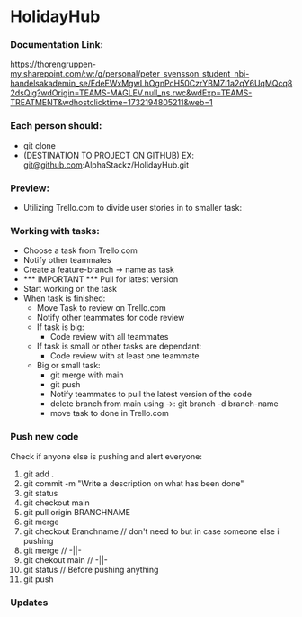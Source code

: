 # HolidayHub

### Documentation Link:
https://thorengruppen-my.sharepoint.com/:w:/g/personal/peter_svensson_student_nbi-handelsakademin_se/EdeEWxMgwLhOgnPcH50CzrYBMZi1a2qY6UqMQcq82dsQig?wdOrigin=TEAMS-MAGLEV.null_ns.rwc&wdExp=TEAMS-TREATMENT&wdhostclicktime=1732194805211&web=1

### Each person should:
- git clone
- (DESTINATION TO PROJECT ON GITHUB) EX: git@github.com:AlphaStackz/HolidayHub.git

### Preview:
- Utilizing Trello.com to divide user stories in to smaller task:

### Working with tasks:
- Choose a task from Trello.com
- Notify other teammates
- Create a feature-branch -> name as task
- *** IMPORTANT *** Pull for latest version
- Start working on the task
- When task is finished:
  - Move Task to review on Trello.com
  - Notify other teammates for code review
  - If task is big:
    - Code review with all teammates
  - If task is small or other tasks are dependant: 
    - Code review with at least one teammate
  - Big or small task:
    - git merge with main
    - git push
    - Notify teammates to pull the latest version of the code
    - delete branch from main using ->: git branch -d branch-name
    - move task to done in Trello.com

### Push new code
Check if anyone else is pushing and alert everyone:
1. git add .
2. git commit -m "Write a description on what has been done"
3. git status
4. git checkout main
5. git pull origin BRANCHNAME
6. git merge
7. git checkout Branchname // don't need to but in case someone else i pushing
8. git merge               // -||-
9. git chekout main        // -||-
10. git status             // Before pushing anything
11. git push


### Updates


